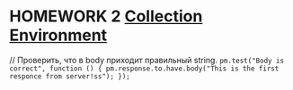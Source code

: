 # HOMEWORK 2 [Collection](https://github.com/SawkaQA/Postman/blob/main/HW_2.postman_collection.json) [Environment](https://github.com/SawkaQA/Postman/blob/main/QA.postman_environment.json)

// Проверить, что в body приходит правильный string.
`pm.test("Body is correct", function () {
    pm.response.to.have.body("This is the first responce from server!ss");
});`
